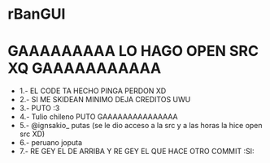 # rBanGUI

# GAAAAAAAAA LO HAGO OPEN SRC XQ GAAAAAAAAAAA
 - 1.- EL CODE TA HECHO PINGA PERDON XD
 - 2.- SI ME SKIDEAN MINIMO DEJA CREDITOS UWU
 - 3.- PUTO :3
 - 4.- Tulio chileno PUTO GAAAAAAAAAAAAAAA
 - 5.- @ignsakio_ putas (se le dio acceso a la src y a las horas la hice open src XD)
 - 6.- peruano joputa
 - 7.- RE GEY EL DE ARRIBA Y RE GEY EL QUE HACE OTRO COMMIT :SI:
